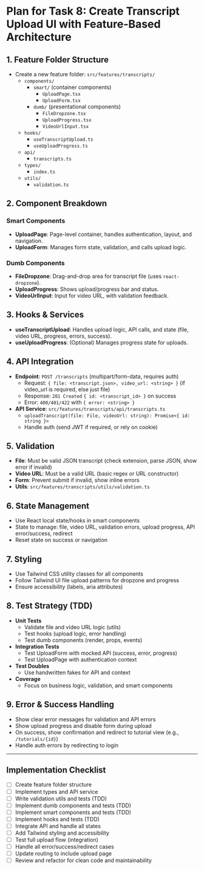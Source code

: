 # Plan for Task 8: Create Transcript Upload UI with Feature-Based Architecture

## 1. Feature Folder Structure
- Create a new feature folder: `src/features/transcripts/`
  - `components/`
    - `smart/` (container components)
      - `UploadPage.tsx`
      - `UploadForm.tsx`
    - `dumb/` (presentational components)
      - `FileDropzone.tsx`
      - `UploadProgress.tsx`
      - `VideoUrlInput.tsx`
  - `hooks/`
    - `useTranscriptUpload.ts`
    - `useUploadProgress.ts`
  - `api/`
    - `transcripts.ts`
  - `types/`
    - `index.ts`
  - `utils/`
    - `validation.ts`

## 2. Component Breakdown
### Smart Components
- **UploadPage**: Page-level container, handles authentication, layout, and navigation.
- **UploadForm**: Manages form state, validation, and calls upload logic.

### Dumb Components
- **FileDropzone**: Drag-and-drop area for transcript file (uses `react-dropzone`).
- **UploadProgress**: Shows upload/progress bar and status.
- **VideoUrlInput**: Input for video URL, with validation feedback.

## 3. Hooks & Services
- **useTranscriptUpload**: Handles upload logic, API calls, and state (file, video URL, progress, errors, success).
- **useUploadProgress**: (Optional) Manages progress state for uploads.

## 4. API Integration
- **Endpoint**: `POST /transcripts` (multipart/form-data, requires auth)
  - Request: `{ file: <transcript.json>, video_url: <string> }` (if video_url is required, else just file)
  - Response: `201 Created` `{ id: <transcript_id> }` on success
  - Error: `400/401/422` with `{ error: <string> }`
- **API Service**: `src/features/transcripts/api/transcripts.ts`
  - `uploadTranscript(file: File, videoUrl: string): Promise<{ id: string }>`
  - Handle auth (send JWT if required, or rely on cookie)

## 5. Validation
- **File**: Must be valid JSON transcript (check extension, parse JSON, show error if invalid)
- **Video URL**: Must be a valid URL (basic regex or URL constructor)
- **Form**: Prevent submit if invalid, show inline errors
- **Utils**: `src/features/transcripts/utils/validation.ts`

## 6. State Management
- Use React local state/hooks in smart components
- State to manage: file, video URL, validation errors, upload progress, API error/success, redirect
- Reset state on success or navigation

## 7. Styling
- Use Tailwind CSS utility classes for all components
- Follow Tailwind UI file upload patterns for dropzone and progress
- Ensure accessibility (labels, aria attributes)

## 8. Test Strategy (TDD)
- **Unit Tests**
  - Validate file and video URL logic (utils)
  - Test hooks (upload logic, error handling)
  - Test dumb components (render, props, events)
- **Integration Tests**
  - Test UploadForm with mocked API (success, error, progress)
  - Test UploadPage with authentication context
- **Test Doubles**
  - Use handwritten fakes for API and context
- **Coverage**
  - Focus on business logic, validation, and smart components

## 9. Error & Success Handling
- Show clear error messages for validation and API errors
- Show upload progress and disable form during upload
- On success, show confirmation and redirect to tutorial view (e.g., `/tutorials/{id}`)
- Handle auth errors by redirecting to login

---

## Implementation Checklist
- [ ] Create feature folder structure
- [ ] Implement types and API service
- [ ] Write validation utils and tests (TDD)
- [ ] Implement dumb components and tests (TDD)
- [ ] Implement smart components and tests (TDD)
- [ ] Implement hooks and tests (TDD)
- [ ] Integrate API and handle all states
- [ ] Add Tailwind styling and accessibility
- [ ] Test full upload flow (integration)
- [ ] Handle all error/success/redirect cases
- [ ] Update routing to include upload page
- [ ] Review and refactor for clean code and maintainability 